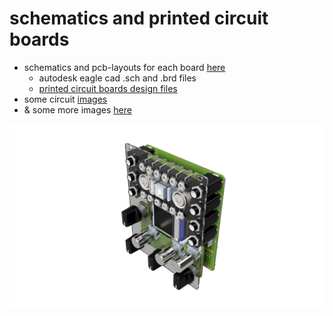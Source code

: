 # schematics and printed circuit boards
* schematics and pcb-layouts for each board [here](boards)
  * autodesk eagle cad .sch and .brd files 
  * [printed circuit boards design files](boards) 
* some circuit [images](CIRCUITS.md)
* & some more images [here](IMAGES.md)

![mainboard](images/kryonos%20v11.png)
